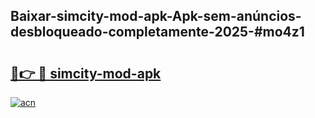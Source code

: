 ## Baixar-simcity-mod-apk-Apk-sem-anúncios-desbloqueado-completamente-2025-#mo4z1

# <h2><a href="https://ainizakaria.my?title=simcity-mod-apk&ref=20M">🔗👉 🔴 simcity-mod-apk</a></h2>

[![acn](https://github.com/user-attachments/assets/0f9c940e-d8b0-45ae-aac7-cd30a18b3e1c)](https://ainizakaria.my?title=simcity-mod-apk&ref=20M)

